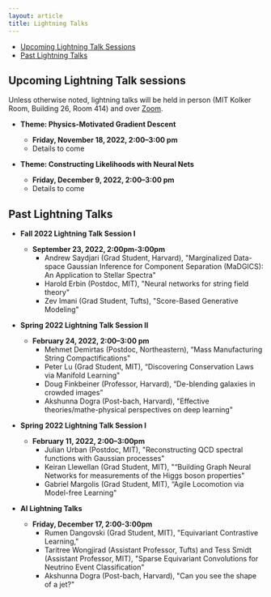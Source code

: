 ```yaml
---
layout: article
title: Lightning Talks
---
```


* [Upcoming Lightning Talk Sessions](#upcoming-lightning-talk-sessions)
* [Past Lightning Talks](#past-lightning-talks)


## Upcoming Lightning Talk sessions
Unless otherwise noted, lightning talks will be held in person (MIT Kolker Room, Building 26, Room 414) and over [Zoom](https://www.google.com/url?q=https://mit.zoom.us/j/92183041364?pwd%3DN3pMelhpV3JUOVkzcjl1cTR4UVd6Zz09&sa=D&source=calendar&usd=2&usg=AOvVaw0SMrjNzSOUddjpaY3nOnCC). 

* **Theme: Physics-Motivated Gradient Descent**
    * **Friday, November 18, 2022, 2:00–3:00 pm**
    * Details to come

* **Theme: Constructing Likelihoods with Neural Nets**
    * **Friday, December 9, 2022, 2:00–3:00 pm**
    * Details to come

## Past Lightning Talks

* **Fall 2022 Lightning Talk Session I**
    * **September 23, 2022, 2:00pm-3:00pm**
      * Andrew Saydjari (Grad Student, Harvard), "Marginalized Data-space Gaussian Inference for Component Separation (MaDGICS): An Application to Stellar Spectra"
      * Harold Erbin (Postdoc, MIT), "Neural networks for string field theory"
      * Zev Imani (Grad Student, Tufts), "Score-Based Generative Modeling"

* **Spring 2022 Lightning Talk Session II**
    * **February 24, 2022, 2:00–3:00 pm**
      * Mehmet Demirtas (Postdoc, Northeastern), “Mass Manufacturing String Compactifications"
      * Peter Lu (Grad Student, MIT), “Discovering Conservation Laws via Manifold Learning"
      * Doug Finkbeiner (Professor, Harvard), “De-blending galaxies in crowded images”
      * Akshunna Dogra (Post-bach, Harvard), "Effective theories/mathe-physical perspectives on deep learning"    

* **Spring 2022 Lightning Talk Session I**
    * **February 11, 2022, 2:00–3:00pm**
      * Julian Urban (Postdoc, MIT), "Reconstructing QCD spectral functions with Gaussian processes"
      * Keiran Llewellan (Grad Student, MIT), "“Building Graph Neural Networks for measurements of the Higgs boson properties"
      * Gabriel Margolis (Grad Student, MIT), “Agile Locomotion via Model-free Learning"

* **AI Lightning Talks**
  * **Friday, December 17, 2:00-3:00pm**
    * Rumen Dangovski (Grad Student, MIT), "Equivariant Contrastive Learning,"
    * Taritree Wongjirad (Assistant Professor, Tufts) and Tess Smidt (Assistant Professor, MIT), "Sparse Equivariant Convolutions for Neutrino Event Classification"
    * Akshunna Dogra (Post-bach, Harvard), "Can you see the shape of a jet?"